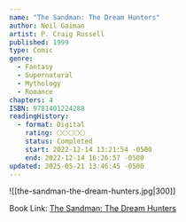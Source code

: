 ```yaml
---
name: "The Sandman: The Dream Hunters"
author: Neil Gaiman
artist: P. Craig Russell
published: 1999
type: Comic
genre:
  - Fantasy
  - Supernatural
  - Mythology
  - Romance
chapters: 4
ISBN: 9781401224288
readingHistory:
  - format: Digital
    rating: 🌕🌕🌕🌕🌕
    status: Completed
    start: 2022-12-14 13:21:54 -0500
    end: 2022-12-14 16:26:57 -0500
updated: 2025-05-21 13:46:45 -0500
---
```


![[the-sandman-the-dream-hunters.jpg|300]]

Book Link: [The Sandman: The Dream Hunters](https://www.goodreads.com/book/show/6307034-the-sandman)
